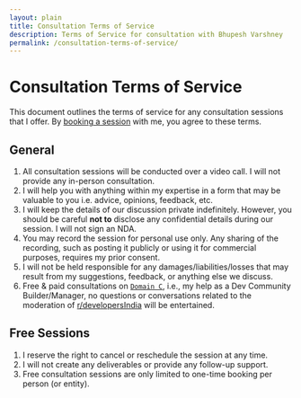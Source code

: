 ```yaml
---
layout: plain
title: Consultation Terms of Service
description: Terms of Service for consultation with Bhupesh Varshney
permalink: /consultation-terms-of-service/
---
```


# Consultation Terms of Service

This document outlines the terms of service for any consultation sessions that I offer. By [booking a session](/hire) with me, you agree to these terms.

## General

1. All consultation sessions will be conducted over a video call. I will not provide any in-person consultation.
2. I will help you with anything within my expertise in a form that may be valuable to you i.e. advice, opinions, feedback, etc.
3. I will keep the details of our discussion private indefinitely. However, you should be careful **not to** disclose any confidential details during our session. I will not sign an NDA.
4. You may record the session for personal use only. Any sharing of the recording, such as posting it publicly or using it for commercial purposes, requires my prior consent.
5. I will not be held responsible for any damages/liabilities/losses that may result from my suggestions, feedback, or anything else we discuss.
6. Free & paid consultations on [`Domain C`](https://bhupesh.me/hire/#domain-c-as-a-dev-community-buildermanager), i.e., my help as a Dev Community Builder/Manager, no questions or conversations related to the moderation of [r/developersIndia](https://reddit.com/r/developersIndia) will be entertained.

## Free Sessions

1. I reserve the right to cancel or reschedule the session at any time.
2. I will not create any deliverables or provide any follow-up support.
3. Free consultation sessions are only limited to one-time booking per person (or entity).
